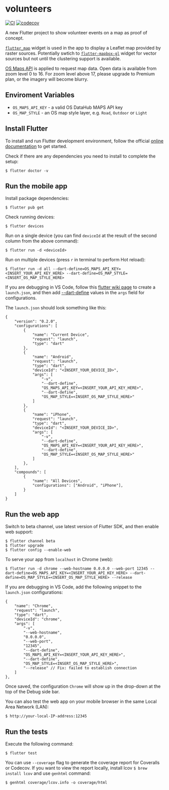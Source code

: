 # volunteers
[![CI](https://github.com/Geovation/volunteers/workflows/CI/badge.svg)](https://github.com/Geovation/volunteers/actions)
[![codecov](https://codecov.io/gh/Geovation/volunteers/branch/master/graph/badge.svg?token=CDEMMVA3TY)](https://codecov.io/gh/Geovation/volunteers)

A new Flutter project to show volunteer events on a map as proof of concept.

[`flutter_map`](https://github.com/fleaflet/flutter_map) widget is used in the app to display a Leaflet map provided by raster sources. Potentially swtich to [`flutter-mapbox-gl`](https://github.com/tobrun/flutter-mapbox-gl) widget for vector sources but not until the clustering support is available.

[OS Maps API](https://osdatahub.os.uk/docs/wmts/overview) is applied to request map data. Open data is available from zoom level 0 to 16. For zoom level above 17, please upgrade to Premium plan, or the imagery will become blurry.

## Enviroment Variables

* `OS_MAPS_API_KEY` - a valid OS DataHub MAPS API key
* `OS_MAP_STYLE` - an OS map style layer, e.g. `Road`, `Outdoor` or `Light`

## Install Flutter

To install and run Flutter development environment, follow the official [online documentation](https://flutter.dev/docs/get-started/install) to get started.

Check if there are any dependencies you need to install to complete the setup:
```
$ flutter doctor -v
```

## Run the mobile app

Install package dependencies:
```
$ flutter pub get
```

Check running devices:
```
$ flutter devices
```

Run on a single device (you can find `deviceId` at the result of the second column from the above command):
```
$ flutter run -d <deviceId>
```

Run on multiple devices (press `r` in terminal to perform Hot reload):
```
$ flutter run -d all --dart-define=OS_MAPS_API_KEY=<INSERT_YOUR_API_KEY_HERE> --dart-define=OS_MAP_STYLE=<INSERT_OS_MAP_STYLE_HERE>
```
If you are debugging in VS Code, follow this [flutter wiki page](https://github.com/flutter/flutter/wiki/Multi-device-debugging-in-VS-Code) to create a `launch.json`, and then add [--dart-define](https://dartcode.org/docs/using-dart-define-in-flutter/) values in the `args` field for configurations.

The `launch.json` should look something like this:
```
{
	"version": "0.2.0",
	"configurations": [
		{
			"name": "Current Device",
			"request": "launch",
			"type": "dart"
		},
		{
			"name": "Android",
			"request": "launch",
			"type": "dart",
			"deviceId": "<INSERT_YOUR_DEVICE_ID>",
			"args": [
				"-v",
				"--dart-define",
				"OS_MAPS_API_KEY=<INSERT_YOUR_API_KEY_HERE>",
				"--dart-define",
				"OS_MAP_STYLE=<INSERT_OS_MAP_STYLE_HERE>"
			]
		},
		{
			"name": "iPhone",
			"request": "launch",
			"type": "dart",
			"deviceId": "<INSERT_YOUR_DEVICE_ID>",
			"args": [
				"-v",
				"--dart-define",
				"OS_MAPS_API_KEY=<INSERT_YOUR_API_KEY_HERE>",
				"--dart-define",
				"OS_MAP_STYLE=<INSERT_OS_MAP_STYLE_HERE>"
			]
		},
	],
	"compounds": [
		{
			"name": "All Devices",
			"configurations": ["Android", "iPhone"],
		}
	]
}
```

## Run the web app

Switch to beta channel, use latest version of Flutter SDK, and then enable web support:
```
$ flutter channel beta
$ flutter upgrade
$ flutter config --enable-web
```

To serve your app from `localhost` in Chrome (web):
```
$ flutter run -d chrome --web-hostname 0.0.0.0 --web-port 12345 --dart-define=OS_MAPS_API_KEY=<INSERT_YOUR_API_KEY_HERE> --dart-define=OS_MAP_STYLE=<INSERT_OS_MAP_STYLE_HERE> --release
```

If you are debugging in VS Code, add the following snippet to the `launch.json` configurations:
```
{
	"name": "Chrome",
	"request": "launch",
	"type": "dart",
	"deviceId": "chrome",
	"args": [
		"-v",
		"--web-hostname",
		"0.0.0.0",
		"--web-port",
		"12345",
		"--dart-define",
		"OS_MAPS_API_KEY=<INSERT_YOUR_API_KEY_HERE>",
		"--dart-define",
		"OS_MAP_STYLE=<INSERT_OS_MAP_STYLE_HERE>",
		"--release" // Fix: failed to establish connection
	]
},
```
Once saved, the configuration `Chrome` will show up in the drop-down at the top of the Debug side bar.

You can also test the web app on your mobile browser in the same Local Area Network (LAN):
```
$ http://your-local-IP-address:12345
```

## Run the tests

Execute the following command:
```
$ flutter test
```

You can use `--coverage` flag to generate the coverage report for Coveralls or Codecov. If you want to view the report locally, install lcov `$ brew install lcov` and use `genhtml` command:
```
$ genhtml coverage/lcov.info -o coverage/html
```
